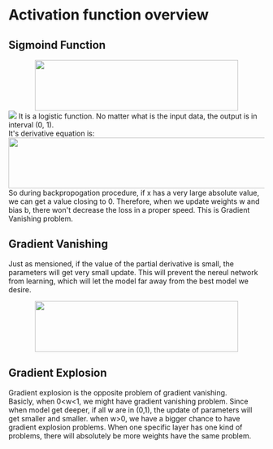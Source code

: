 # Activation function overview

## Sigmoind Function
<div align=center><img width="400" height="100" src="https://github.com/Jun-Liu-291/Note-of-DL/blob/master/Deep-Learning-Basis/Activation-Function/img/sigmoid.PNG"/></div>
<img src="https://upload.wikimedia.org/wikipedia/commons/thumb/8/88/Logistic-curve.svg/1024px-Logistic-curve.svg.png"></div>
  It is a logistic function. No matter what is the input data, the output is in interval (0, 1). <br> It's derivative equation is:<br>
<div align=center><img width="600" height="100" src="https://github.com/Jun-Liu-291/Note-of-DL/blob/master/Deep-Learning-Basis/Activation-Function/img/derevitive%20sigmoid.PNG"/></div>
  So during backpropogation procedure, if x has a very large absolute value, we can get a value closing to 0. Therefore, when we update weights w and bias b, there won't decrease the loss in a proper speed. This is Gradient Vanishing problem.
  
## Gradient Vanishing
  Just as mensioned, if the value of the partial derivative is small, the parameters will get very small update. This will prevent the nereul network from learning, which will let the model far away from the best model we desire.<br>
<div align=center><img width="400" height="100" src="https://github.com/Jun-Liu-291/Note-of-DL/blob/master/Deep-Learning-Basis/Activation-Function/img/parameter%20update.PNG"/></div>

## Gradient Explosion
  Gradient explosion is the opposite problem of gradient vanishing.<br>
  Basicly, when 0<w<1, we might have gradient vanishing problem. Since when model get deeper, if all w are in (0,1), the update of parameters will get smaller and smaller. when w>0, we have a bigger chance to have gradient explosion problems. When one specific layer has one kind of problems, there will absolutely be more weights have the same problem.

